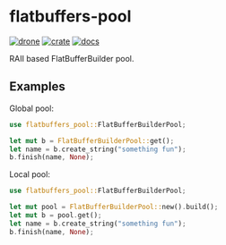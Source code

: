 # flatbuffers-pool

[![drone]](https://cloud.drone.io/keithnoguchi/flatbuffers-pool)
[![crate]](https://lib.rs/flatbuffers-pool)
[![docs]](https://docs.rs/flatbuffers-pool)

[drone]: https://cloud.drone.io/api/badges/keithnoguchi/flatbuffers-pool/status.svg
[crate]: https://img.shields.io/crates/v/flatbuffers-pool.svg
[docs]: https://docs.rs/flatbuffers-pool/badge.svg

RAII based FlatBufferBuilder pool.

## Examples

Global pool:

```rust
use flatbuffers_pool::FlatBufferBuilderPool;

let mut b = FlatBufferBuilderPool::get();
let name = b.create_string("something fun");
b.finish(name, None);
```

Local pool:

```rust
use flatbuffers_pool::FlatBufferBuilderPool;

let mut pool = FlatBufferBuilderPool::new().build();
let mut b = pool.get();
let name = b.create_string("something fun");
b.finish(name, None);
```

